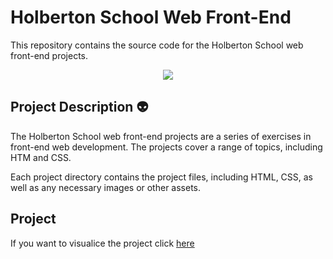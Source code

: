 # Holberton School Web Front-End

This repository contains the source code for the Holberton School web front-end projects.

<div align="center">
    <img src="https://cdn.programadoresbrasil.com.br/wp-content/uploads/2020/02/Introduction-to-HTML-and-CSS-for-Beginners-Hafiza-Rabbia-Shafiq-768x432.jpg">
</div>

## Project Description :alien:

The Holberton School web front-end projects are a series of exercises in front-end web development. The projects cover a range of topics, including HTM and CSS.

Each project directory contains the project files, including HTML, CSS, as well as any necessary images or other assets.

## Project

If you want to visualice the project click [here](https://obedrav.github.io/holbertonschool-web_front_end/)
